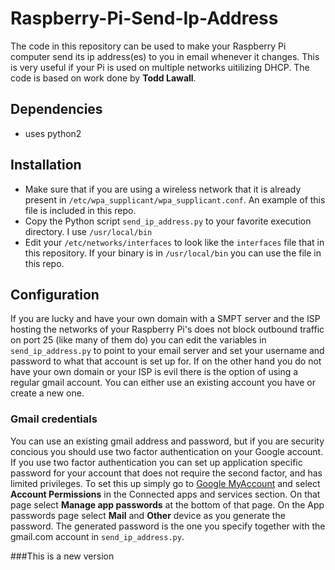 # Raspberry-Pi-Send-Ip-Address
The code in this repository can be used to make your Raspberry Pi computer
send its ip address(es) to you in email whenever it changes.
This is very useful if your Pi is used on multiple networks uitilizing DHCP.
The code is based on work done by **Todd Lawall**.

## Dependencies
* uses python2

## Installation
* Make sure that if you are using a wireless network that it is already present in `/etc/wpa_supplicant/wpa_supplicant.conf`. An example of this file
  is included in this repo.
* Copy the Python script `send_ip_address.py` to your favorite execution directory. I use `/usr/local/bin`
* Edit your `/etc/networks/interfaces` to look like the `interfaces` file that in this repository. If your binary is in `/usr/local/bin` you
  can use the file in this repo.

## Configuration
If you are lucky and have your own domain with a SMPT server and the ISP hosting the networks of your Raspberry Pi's does not block outbound
traffic on port 25 (like many of them do) you can edit the variables in `send_ip_address.py` to point to your email server and set your
username and password to what that account is set up for.
If on the other hand you do not have your own domain or your ISP is evil there is the option of using a regular gmail account.
You can either use an existing account you have or create a new one.

### Gmail credentials
You can use an existing gmail address and password, but if you are security concious you should use two factor authentication on your
Google account. If you use two factor authentication you can set up application specific password for your account that does not
require the second factor, and has limited privileges. To set this up simply go to [Google MyAccount](https://myaccount.google.com)
and select **Account Permissions** in the Connected apps and services section. On that page select **Manage app passwords** at the
bottom of that page. On the App passwords page select **Mail** and **Other** device as you generate the password. The generated password
is the one you specify together with the gmail.com account in `send_ip_address.py`.

###This is a new version
